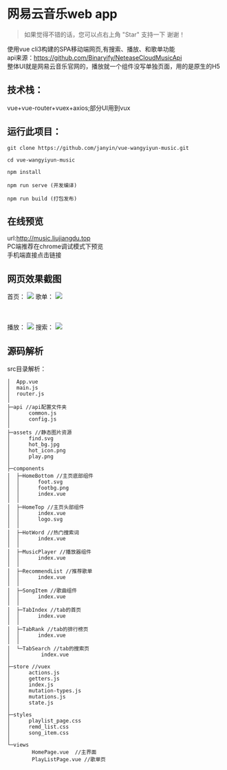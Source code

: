 # 网易云音乐web app

   > 如果觉得不错的话，您可以点右上角 "Star" 支持一下 谢谢！
  
  使用vue cli3构建的SPA移动端网页,有搜索、播放、和歌单功能 <br>
  api来源：https://github.com/Binaryify/NeteaseCloudMusicApi <br>
  整体UI就是网易云音乐官网的，播放就一个组件没写单独页面，用的是原生的H5<audio>
## 技术栈：
  vue+vue-router+vuex+axios;部分UI用到vux
## 运行此项目：
  
  ```
  git clone https://github.com/janyin/vue-wangyiyun-music.git
  
  cd vue-wangyiyun-music
  
  npm install
  
  npm run serve (开发编译)

  npm run build (打包发布)
  ```

## 在线预览
url:http://music.liujiangdu.top  <br>
PC端推荐在chrome调试模式下预览 <br>
手机端直接点击链接 <br>


## 网页效果截图
首页：
![](https://github.com/janyin/vue-wangyiyun-music/blob/master/screenshot/index.jpg)
歌单：
![](https://github.com/janyin/vue-wangyiyun-music/blob/master/screenshot/songlist.jpg) <br><br><br><br>
播放：
![](https://github.com/janyin/vue-wangyiyun-music/blob/master/screenshot/play.jpg)
搜索：
![](https://github.com/janyin/vue-wangyiyun-music/blob/master/screenshot/serach.jpg)

##  源码解析
src目录解析：

```
│  App.vue
│  main.js
│  router.js
│
├─api //api配置文件夹
│      common.js
│      config.js
│
├─assets //静态图片资源
│      find.svg
│      hot_bg.jpg
│      hot_icon.png
│      play.png
│
├─components
│  ├─HomeBottom //主页底部组件
│  │      foot.svg
│  │      footbg.png
│  │      index.vue
│  │
│  ├─HomeTop //主页头部组件
│  │      index.vue
│  │      logo.svg
│  │
│  ├─HotWord //热门搜索词
│  │      index.vue
│  │
│  ├─MusicPlayer //播放器组件
│  │      index.vue
│  │
│  ├─RecommendList //推荐歌单
│  │      index.vue
│  │
│  ├─SongItem //歌曲组件
│  │      index.vue
│  │
│  ├─TabIndex //tab的首页
│  │      index.vue
│  │
│  ├─TabRank //tab的排行榜页
│  │      index.vue
│  │
│  └─TabSearch //tab的搜索页
│          index.vue
│
├─store //vuex
│      actions.js
│      getters.js
│      index.js
│      mutation-types.js
│      mutations.js
│      state.js
│
├─styles
│      playlist_page.css
│      remd_list.css
│      song_item.css
│
└─views
        HomePage.vue  //主界面
        PlayListPage.vue //歌单页
```

